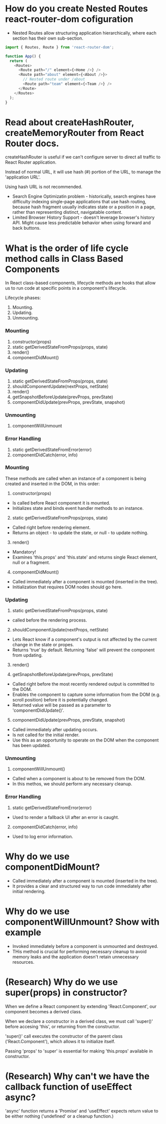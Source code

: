 # How do you create Nested Routes react-router-dom cofiguration

- Nested Routes allow structuring application hierarchically, where each section has their own sub-section.
```js
import { Routes, Route } from 'react-router-dom';

function App() {
  return (
    <Routes>
      <Route path="/" element={<Home />} />
      <Route path="about" element={<About />}>
        // Nested route under /about
        <Route path="team" element={<Team />} />
      </Route>
    </Routes>
  );
}
```






# Read about createHashRouter, createMemoryRouter from React Router docs.

createHashRouter is useful if we can't configure server to direct all traffic to React Router application. 

Instead of normal URL, it will use hash (#) portion of the URL, to manage the 'application URL'.

Using hash URL is not recommended.
- Search Engine Optimizatin problem - historically, search engines have difficulty indexing single-page applications that use hash routing, because hash fragment usually indicates state or a position in a page, rather than representing distinct, navigatable content.
- Limited Browser History Support - doesn't leverage browser's history API. Might cause less predictable behavior when using forward and back buttons.





# What is the order of life cycle method calls in Class Based Components

In React class-based components, lifecycle methods are hooks that allow us to run code at specific points in a component's lifecycle.

Lifecycle phases:
1. Mounting.
2. Updating.
3. Unmounting.

### Mounting
1. constructor(props)
2. static getDerivedStateFromProps(props, state)
3. render()
4. componentDidMount()

### Updating
1. static getDerivedStateFromProps(props, state)
2. shouldComponentUpdate(nextProps, netState)
3. render()
4. getSnapshotBeforeUpdate(prevProps, prevState)
5. componentDidUpdate(prevProps, prevState, snapshot)

### Unmounting
1. componentWillUnmount

### Error Handling
1. static getDerivedStateFromError(error)
2. componentDidCatch(error, info)


### Mounting

These methods are called when an instance of a component is being created and inserted in the DOM, in this order:

1. constructor(props)
- Is called before React component it is mounted.
- Initializes state and binds event handler methods to an instance.

2. static getDerivedStateFromProps(props, state)
- Called right before rendering element.
- Returns an object - to update the state, or null - to update nothing.

3. render()
- Mandatory!
- Examines 'this.props' and 'this.state' and returns single React element, null or a fragment.

4. componentDidMount()
- Called immediately after a component is mounted (inserted in the tree).
- Initialization that requires DOM nodes should go here.


### Updating
1. static getDerivedStateFromProps(props, state)
- called before the rendering process.



2. shouldComponentUpdate(nextProps, netState)
- Lets React know if a component's output is not affected by the current change in the state or propes.
- Returns 'true' by default. Returning 'false' will prevent the component from updating.

3. render()

4. getSnapshotBeforeUpdate(prevProps, prevState)
- Called right before the most recently rendered output is committed to the DOM.
- Enables the component to capture some information from the DOM (e.g. scroll position) before it is potentially changed.
- Returned value will be passed as a parameter to 'componentDidUpdate()'.

5. componentDidUpdate(prevProps, prevState, snapshot)
- Called immediately after updating occurs.
- Is not called for the initial render.
- Use this as an opportunity to operate on the DOM when the component has been updated.


### Unmounting

1. componentWillUnmount()
- Called when a component is about to be removed from the DOM.
- In this methos, we should perform any necessary cleanup.


### Error Handling
1. static getDerivedStateFromError(error)
- Used to render a fallback UI after an error is caught.

2. componentDidCatch(error, info)
- Used to log error information.




# Why do we use componentDidMount?
- Called immediately after a component is mounted (inserted in the tree).
- It provides a clear and structured way to run code immediately after initial rendering.





# Why do we use componentWillUnmount? Show with example
- Invoked immediately before a component is unmounted and destroyed.
- THis method is crucial for performing necessary cleanup to avoid memory leaks and the application doesn't retain unnecessary resources.






# (Research) Why do we use super(props) in constructor?

When we define a React component by extending 'React.Component', our component becomes a derived class.

When we declare a constructor in a derived class, we must call 'super()' before accesing 'this', or returning from the constructor.

'super()' call executes the constructor of the parent class ('React.Component'), which allows it to initialize itself.


Passing 'props' to 'super' is essential for making 'this.props' available in constructor.





# (Research) Why can't we have the callback function of useEffect async?

'async' function returns a 'Promise' and 'useEffect' expects return value to be either nothing ('undefined' or a cleanup function.)